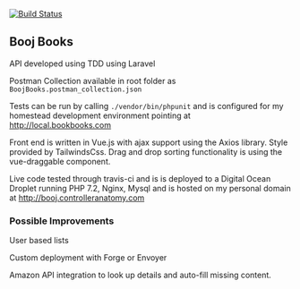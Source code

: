 [![Build Status](https://travis-ci.org/trideout/boojbooks.svg?branch=master)](https://travis-ci.org/trideout/boojbooks)
## Booj Books

API developed using TDD using Laravel
 
Postman Collection available in root folder as `BoojBooks.postman_collection.json`

Tests can be run by calling `./vendor/bin/phpunit` and is configured for my homestead development environment pointing at http://local.bookbooks.com

Front end is written in Vue.js with ajax support using the Axios library. Style provided by TailwindsCss. Drag and drop sorting functionality is using the vue-draggable component.

Live code tested through travis-ci and is is deployed to a Digital Ocean Droplet running PHP 7.2, Nginx, Mysql and is hosted on my personal domain at http://booj.controlleranatomy.com

### Possible Improvements
User based lists


Custom deployment with Forge or Envoyer

Amazon API integration to look up details and auto-fill missing content.
 

